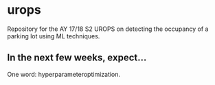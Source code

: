 # urops
Repository for the AY 17/18 S2 UROPS on detecting the occupancy of a parking lot using ML techniques.

## In the next few weeks, expect...
One word: hyperparameteroptimization.
